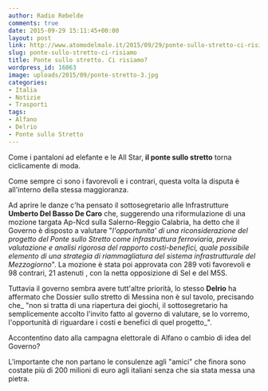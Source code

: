 ```yaml
---
author: Radio Rebelde
comments: true
date: 2015-09-29 15:11:45+00:00
layout: post
link: http://www.atomodelmale.it/2015/09/29/ponte-sullo-stretto-ci-risiamo/
slug: ponte-sullo-stretto-ci-risiamo
title: Ponte sullo stretto. Ci risiamo?
wordpress_id: 16063
image: uploads/2015/09/ponte-stretto-3.jpg
categories:
- Italia
- Notizie
- Trasporti
tags:
- Alfano
- Delrio
- Ponte sullo Stretto
---
```


Come i pantaloni ad elefante e le All Star, **il ponte sullo stretto** torna ciclicamente di moda.

Come sempre ci sono i favorevoli e i contrari, questa volta la disputa è all'interno della stessa maggioranza.

Ad aprire le danze c'ha pensato il sottosegretario alle Infrastrutture **Umberto Del Basso De Caro** che, suggerendo una riformulazione di una mozione targata Ap-Ncd sulla Salerno-Reggio Calabria, ha detto che il Governo è disposto a valutare "_l'opportunita' di una riconsiderazione del progetto del Ponte sullo Stretto come infrastruttura ferroviaria, previa valutazione e analisi rigorosa del rapporto costi-benefici, quale possibile elemento di una strategia di riammagliatura del sistema infrastrutturale del Mezzogiorno_". La mozione è stata poi approvata con 289 voti favorevoli e 98 contrari, 21 astenuti , con la netta opposizione di Sel e del M5S.

Tuttavia il governo sembra avere tutt'altre priorità, lo stesso **Delrio** ha affermato che Dossier sullo stretto di Messina non è sul tavolo, precisando che_ "non si tratta di una riapertura dei giochi, il sottosegretario ha semplicemente accolto l'invito fatto al governo di valutare, se lo vorremo, l'opportunità di riguardare i costi e benefici di quel progetto_".

Accontentino dato alla campagna elettorale di Alfano o cambio di idea del Governo?

L'importante che non partano le consulenze agli "amici" che finora sono costate più di 200 milioni di euro agli italiani senza che sia stata messa una pietra.
